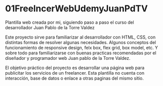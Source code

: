 # 01FreelncerWebUdemyJuanPdTV
Plantilla web creada por mi, siguiendo paso a paso el curso del desarrollador Juan Pablo de la Torre Valdez

Este proyecto sirve para familiarizar al desarrollador con HTML, CSS, con distintas formas de resolver algunas necesidades.
Algunos conceptos del funcionamiento de responsive design, felx box, flex grid, box model, etc.
Y sobre todo para familiarizarse con buenas practicas recomendadas por el diseñador y programador web Juan pablo de la Torre Valdez.

El objetivo práctico del proyecto es desarrollar una página web para publicitar los servicios de un freelancer.
Esta plantilla no cuenta con interacción, base de datos o enlace a otras paginas del mismo sitio.
